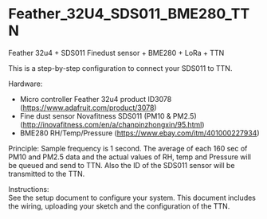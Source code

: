 # Feather_32U4_SDS011_BME280_TTN
Feather 32u4 + SDS011 Finedust sensor + BME280 + LoRa + TTN

This is a step-by-step configuration to connect your SDS011 to TTN.

Hardware:
  - Micro controller Feather 32u4 product ID3078 (https://www.adafruit.com/product/3078)
  - Fine dust sensor Novafitness SDS011 (PM10 & PM2.5) (http://inovafitness.com/en/a/chanpinzhongxin/95.html)
  - BME280 RH/Temp/Pressure (https://www.ebay.com/itm/401000227934)

Principle:
  Sample frequency is 1 second. The average of each 160 sec of PM10 and PM2.5 data and the actual values of RH, temp and Pressure will be     queued and send to TTN. Also the ID of the SDS011 sensor will be transmitted to the TTN.
  
  Instructions:  
  See the setup document to configure your system. This document includes the wiring, uploading your sketch and the configuration of the     TTN.
  
  
